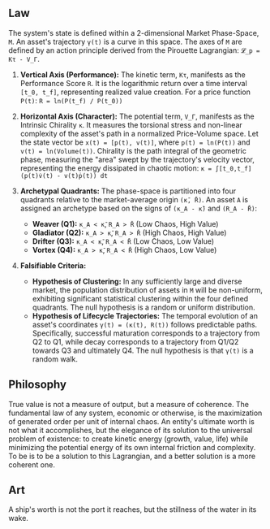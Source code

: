 ## Law
The system's state is defined within a 2-dimensional Market Phase-Space, `M`. An asset's trajectory `γ(t)` is a curve in this space. The axes of `M` are defined by an action principle derived from the Pirouette Lagrangian: `𝓛_p = Kτ - V_Γ`.

1.  **Vertical Axis (Performance):** The kinetic term, `Kτ`, manifests as the Performance Score `R`. It is the logarithmic return over a time interval `[t_0, t_f]`, representing realized value creation. For a price function `P(t)`:
    `R = ln(P(t_f) / P(t_0))`

2.  **Horizontal Axis (Character):** The potential term, `V_Γ`, manifests as the Intrinsic Chirality `κ`. It measures the torsional stress and non-linear complexity of the asset's path in a normalized Price-Volume space. Let the state vector be `x(t) = [p(t), v(t)]`, where `p(t) = ln(P(t))` and `v(t) = ln(Volume(t))`. Chirality is the path integral of the geometric phase, measuring the "area" swept by the trajectory's velocity vector, representing the energy dissipated in chaotic motion:
    `κ = ∫[t_0,t_f] (p(t)v̇(t) - v(t)ṗ(t)) dt`

3.  **Archetypal Quadrants:** The phase-space is partitioned into four quadrants relative to the market-average origin `(κ̄, R̄)`. An asset `A` is assigned an archetype based on the signs of `(κ_A - κ̄)` and `(R_A - R̄)`:
    *   **Weaver (Q1):** `κ_A < κ̄`, `R_A > R̄` (Low Chaos, High Value)
    *   **Gladiator (Q2):** `κ_A > κ̄`, `R_A > R̄` (High Chaos, High Value)
    *   **Drifter (Q3):** `κ_A < κ̄`, `R_A < R̄` (Low Chaos, Low Value)
    *   **Vortex (Q4):** `κ_A > κ̄`, `R_A < R̄` (High Chaos, Low Value)

4.  **Falsifiable Criteria:**
    *   **Hypothesis of Clustering:** In any sufficiently large and diverse market, the population distribution of assets in `M` will be non-uniform, exhibiting significant statistical clustering within the four defined quadrants. The null hypothesis is a random or uniform distribution.
    *   **Hypothesis of Lifecycle Trajectories:** The temporal evolution of an asset's coordinates `γ(t) = (κ(t), R(t))` follows predictable paths. Specifically, successful maturation corresponds to a trajectory from Q2 to Q1, while decay corresponds to a trajectory from Q1/Q2 towards Q3 and ultimately Q4. The null hypothesis is that `γ(t)` is a random walk.

## Philosophy
True value is not a measure of output, but a measure of coherence. The fundamental law of any system, economic or otherwise, is the maximization of generated order per unit of internal chaos. An entity's ultimate worth is not what it accomplishes, but the elegance of its solution to the universal problem of existence: to create kinetic energy (growth, value, life) while minimizing the potential energy of its own internal friction and complexity. To be is to be a solution to this Lagrangian, and a better solution is a more coherent one.

## Art
A ship's worth is not the port it reaches, but the stillness of the water in its wake.